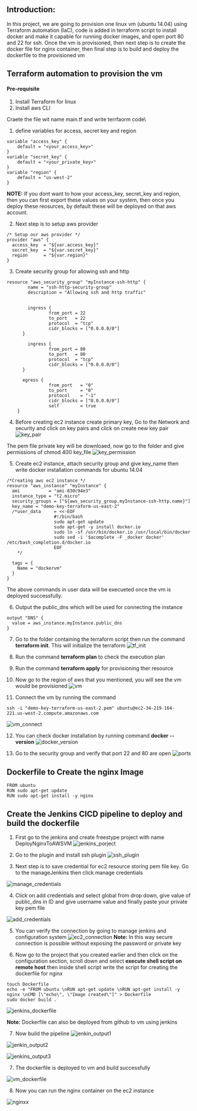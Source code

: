 ## Introduction:
In this project, we are going to provision one linux vm (ubuntu 14.04) using Terraform automation (IaC), code is added in terraform script to install docker and make it capable for running docker images, and open port 80 and 22 for ssh. Once the vm is provisioned, then next step is to create the docker file for nginx container, then final step is to build and deploy the dockerfile to the provisioned vm


## Terraform automation to provision the vm
#### Pre-requisite
1. Install Terraform for linux
2. Install aws CLI

Craete the file wit name main.tf and write terrfaorm code\
1. define variables for access, secret key and region
```
variable "access_key" {
	default = "<your_access_key>"
}
variable "secret_key" {
	default = "<your_private_key>"
}
variable "region" {
    default = "us-west-2"
}

```
**NOTE:** If you dont want to how your access_key, secret_key and region, then you can first export these values on your system, then once you deploy these reosurces, by default these will be deployed on that aws account.

2. Next step is to setup aws provider
```
/* Setup our aws provider */
provider "aws" {
  access_key  = "${var.access_key}"
  secret_key  = "${var.secret_key}"
  region      = "${var.region}"
}
```

3. Create security group for allowing ssh and http
```
resource "aws_security_group" "myInstance-ssh-http" {
        name = "ssh-http-security-group"
        description = "Allowing ssh and http traffic"


        ingress {
                from_port = 22
                to_port   = 22
                protocol  = "tcp"
                cidr_blocks = ["0.0.0.0/0"]
      }

        ingress {
                from_port = 80
                to_port   = 80
                protocol  = "tcp"
                cidr_blocks = ["0.0.0.0/0"]
      }

      egress {
                from_port   = "0"
                to_port     = "0"
                protocol    = "-1"
                cidr_blocks = ["0.0.0.0/0"]
                self        = true
    }
```
4. Before creating ec2 instance create primary key, 
Go to the Network and security and click on key pairs and click on create new key pair
![key_pair](./images/key_pair.png)

The pem file private key will be downloaed, now go to the folder and give permissions of chmod 400 key_file
![key_permission](./images/key_permission.png)


5. Create ec2 instance, attach security group and give key_name then write docker installation commands for ubuntu 14.04
```
/*Creating aws ec2 instance */
resource "aws_instance" "myInstance" {
  ami           = "ami-830c94e3"
  instance_type = "t2.micro"
  security_groups = ["${aws_security_group.myInstance-ssh-http.name}"]
  key_name = "demo-key-terraform-us-east-2"
  /*user_data     = <<-EOF
                  #!/bin/bash
                  sudo apt-get update
                  sudo apt-get -y install docker.io
                  sudo ln -sf /usr/bin/docker.io /usr/local/bin/docker
                  sudo sed -i '$acomplete -F _docker docker' /etc/bash_completion.d/docker.io                   
                  EOF
    */

  tags = {
    Name = "dockervm"
  }
}
```
The above commands in user data will be execueted once the vm is deployed successfully.

6. Output the public_dns which will be used for connecting the instance
```
output "DNS" {
  value = aws_instance.myInstance.public_dns
}
```

7. Go to the folder containing the terraform script then run the command **terraform init**. This will initialize the terraform
![tf_init](./images/tf_init.png)

8. Run the command **terraform plan** to check the execution plan

9. Run the command **terraform apply** for provisioning ther resource 

10. Now go to the region of aws that you mentioned, you will see the vm would be provisioned
![vm](./images/vm_ec2.png)

11. Connect the vm by running the command 
```
ssh -i "demo-key-terraform-us-east-2.pem" ubuntu@ec2-34-219-164-221.us-west-2.compute.amazonaws.com
```
![vm_connect](./images/vm_connect.png)

12. You can check docker installation by running command **docker --version**
![docker_version](./images/docker_version.png)

13. Go to the security group and verify that port 22 and 80 are open
![ports](./images/ports.png)

## Dockerfile to Create the nginx Image
```
FROM ubuntu
RUN sudo apt-get update
RUN sudo apt-get install -y nginx
```

## Create the Jenkins CICD pipeline to deploy and build the dockerfile
1. First go to the jenkins and create freestype project with name DeployNginxToAWSVM
![jenkins_porject](./images/jenkins_porject.png)

2. Go to the plugin and install ssh plugin
![ssh_plugin](./images/ssh_plugin.png)

3. Next step is to save credential for ec2 resource storing pem file key. Go to the manageJenkins then click manage credentials

![manage_credentials](./images/manage_credentials.png)

4. Click on add credentials and select global from drop down, give value of public_dns in ID and give username value and finally paste your private key pem file

![add_credentials](./images/add_credentials.png)

5. You can verify the connection by going to manage jenkins and configuration system
![ec2_connection](./images/ec2_connection.png)
**Note:** In this way secure connection is possible without exposing the password or private key

6. Now go to the project that you created earlier and then click on the configuration section, scroll down and select **execute shell script on remote host** then inside shell script write the script for creating the dockerfile for nginx
```
touch Dockerfile
echo -e "FROM ubuntu \nRUN apt-get update \nRUN apt-get install -y nginx \nCMD [\"echo\", \"Image created\"]" > Dockerfile
sudo docker build .
```
![jenkins_dockerfile](./images/jenkins_dockerfile.png)

**Note:** Dockerfile can also be deployed from github to vm using jenkins

7. Now build the pipeline 
![jenkin_output1](./images/jenkin_output1.png)

![jenkin_output2](./images/jenkin_output2.png)

![jenkins_output3](./images/jenkins_output3.png)

7. The dockerfile is deployed to vm and build successfully

![vm_dockerfile](./images/vm_dockerfile.png)

8. Now you can run the nginx container on the  ec2 instance

![nginxx](./images/nginx.png)



